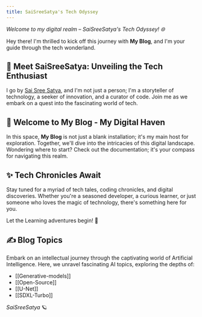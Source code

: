 ```yaml
---
title: SaiSreeSatya's Tech Odyssey
---
```


<!-- # 🚀 **SaiSreeSatya's Tech Odyssey** -->

*Welcome to my digital realm – SaiSreeSatya's Tech Odyssey! 🌐*

Hey there! I'm thrilled to kick off this journey with **My Blog**, and I'm your guide through the tech wonderland.

## 🌟 **Meet SaiSreeSatya: Unveiling the Tech Enthusiast**

I go by [Sai Sree Satya](https://saisreesatya.vercel.app/), and I'm not just a person; I'm a storyteller of technology, a seeker of innovation, and a curator of code. Join me as we embark on a quest into the fascinating world of tech.

## 🏡 **Welcome to My Blog - My Digital Haven**

In this space, **My Blog** is not just a blank installation; it's my main host for exploration. Together, we'll dive into the intricacies of this digital landscape. Wondering where to start? Check out the documentation; it's your compass for navigating this realm.

## ✨ **Tech Chronicles Await**

Stay tuned for a myriad of tech tales, coding chronicles, and digital discoveries. Whether you're a seasoned developer, a curious learner, or just someone who loves the magic of technology, there's something here for you.

Let the Learning adventures begin! 🚀

## ✍️ **Blog Topics**

Embark on an intellectual journey through the captivating world of Artificial Intelligence. Here, we unravel fascinating AI topics, exploring the depths of:

- [[Generative-models]]
- [[Open-Source]]
- [[U-Net]]
- [[SDXL-Turbo]]

<!-- - 📱 **Mobile App Alchemy:** Join me in crafting seamless mobile experiences, exploring the magic behind app development.

- 🌐 **Web Development Wonders:** Navigate the vast landscapes of the web, where creativity meets functionality in every line of code. -->

<!-- Ready to dive deep into the realm of AI? [Begin the AI Journey](#)  -->


*SaiSreeSatya* 🪐



<!-- [[hosting|host]] -->
 


